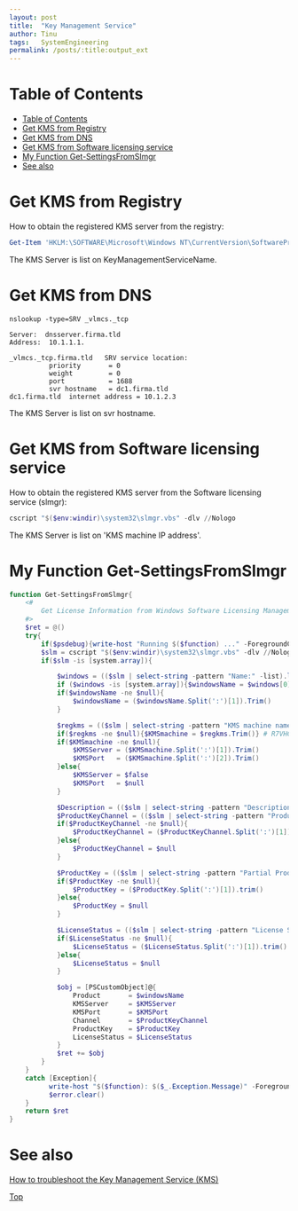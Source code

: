 ```yaml
---
layout: post
title:  "Key Management Service"
author: Tinu
tags:   SystemEngineering
permalink: /posts/:title:output_ext
---
```


# Table of Contents

- [Table of Contents](#table-of-contents)
- [Get KMS from Registry](#get-kms-from-registry)
- [Get KMS from DNS](#get-kms-from-dns)
- [Get KMS from Software licensing service](#get-kms-from-software-licensing-service)
- [My Function Get-SettingsFromSlmgr](#my-function-get-settingsfromslmgr)
- [See also](#see-also)

# Get KMS from Registry

How to obtain the registered KMS server from the registry:

````powershell
Get-Item 'HKLM:\SOFTWARE\Microsoft\Windows NT\CurrentVersion\SoftwareProtectionPlatform'
````

The KMS Server is list on KeyManagementServiceName.  

# Get KMS from DNS

````powersehll
nslookup -type=SRV _vlmcs._tcp

Server:  dnsserver.firma.tld
Address:  10.1.1.1.

_vlmcs._tcp.firma.tld   SRV service location:
          priority       = 0
          weight         = 0
          port           = 1688
          svr hostname   = dc1.firma.tld
dc1.firma.tld  internet address = 10.1.2.3
````

The KMS Server is list on svr hostname.  

# Get KMS from Software licensing service

How to obtain the registered KMS server from the Software licensing service (slmgr):

````powershell
cscript "$($env:windir)\system32\slmgr.vbs" -dlv //Nologo
````

The KMS Server is list on 'KMS machine IP address'.  

# My Function Get-SettingsFromSlmgr

````powershell
function Get-SettingsFromSlmgr{
    <#
        Get License Information from Windows Software Licensing Management Tool
    #>
    $ret = @()
    try{
        if($psdebug){write-host "Running $($function) ..." -ForegroundColor Yellow}
        $slm = cscript "$($env:windir)\system32\slmgr.vbs" -dlv //Nologo
        if($slm -is [system.array]){

            $windows = (($slm | select-string -pattern "Name:" -list).line)
            if ($windows -is [system.array]){$windowsName = $windows[0]}else{$windowsName = $windows}
            if($windowsName -ne $null){
                $windowsName = ($windowsName.Split(':')[1]).Trim()
            }

            $regkms = (($slm | select-string -pattern "KMS machine name" -list).line)
            if($regkms -ne $null){$KMSmachine = $regkms.Trim()} # R7VHC = SPLA
            if($KMSmachine -ne $null){
                $KMSServer = ($KMSmachine.Split(':')[1]).Trim()
                $KMSPort   = ($KMSmachine.Split(':')[2]).Trim()
            }else{
                $KMSServer = $false
                $KMSPort   = $null
            }

            $Description = (($slm | select-string -pattern "Description:" -list).line)
            $ProductKeyChannel = (($slm | select-string -pattern "Product Key Channel" -list).line)
            if($ProductKeyChannel -ne $null){
                $ProductKeyChannel = ($ProductKeyChannel.Split(':')[1]).trim() 
            }else{
                $ProductKeyChannel = $null
            }

            $ProductKey = (($slm | select-string -pattern "Partial Product Key:" -list).line)
            if($ProductKey -ne $null){
                $ProductKey = ($ProductKey.Split(':')[1]).trim()
            }else{
                $ProductKey = $null
            }

            $LicenseStatus = (($slm | select-string -pattern "License Status:" -list).line)
            if($LicenseStatus -ne $null){
                $LicenseStatus = ($LicenseStatus.Split(':')[1]).trim()  
            }else{
                $LicenseStatus = $null
            }

            $obj = [PSCustomObject]@{
                Product       = $windowsName
                KMSServer     = $KMSServer
                KMSPort       = $KMSPort
                Channel       = $ProductKeyChannel
                ProductKey    = $ProductKey
                LicenseStatus = $LicenseStatus
            }
            $ret += $obj
        }
    }
    catch [Exception]{
          write-host "$($function): $($_.Exception.Message)" -ForegroundColor Red
          $error.clear()
    }
    return $ret
}
````

# See also

[How to troubleshoot the Key Management Service (KMS)](https://docs.microsoft.com/en-us/previous-versions/tn-archive/ee939272(v=technet.10))

[Top](#table-of-contents)